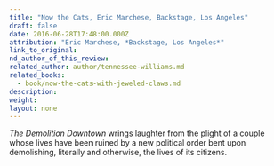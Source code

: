```yaml
---
title: "Now the Cats, Eric Marchese, Backstage, Los Angeles"
draft: false
date: 2016-06-28T17:48:00.000Z
attribution: "Eric Marchese, *Backstage, Los Angeles*"
link_to_original:
nd_author_of_this_review:
related_author: author/tennessee-williams.md
related_books:
  - book/now-the-cats-with-jeweled-claws.md
description:
weight:
layout: none
---
```

*The Demolition Downtown* wrings laughter from the plight of a couple whose lives have been ruined by a new political order bent upon demolishing, literally and otherwise, the lives of its citizens.

